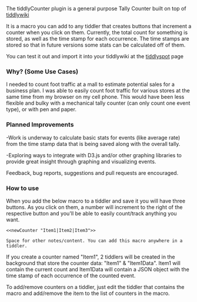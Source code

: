 The tiddlyCounter plugin is a general purpose Tally Counter built on top of [tiddlywiki](tiddlywiki.com)

It is a macro you can add to any tiddler that creates buttons that increment a counter when you click on them. Currently, the total count for something is stored, as well as the time stamp for each occurrence. The time stamps are stored so that in future versions some stats can be calculated off of them.

You can test it out and import it into your tiddlywiki at the [tiddlyspot](http://tiddlycounter.tiddlyspot.com/) page

### Why? (Some Use Cases)


I needed to count foot traffic at a mall to estimate potential sales for a business plan. I was able to easily count foot traffic for various stores at the same time from my browser on my cell phone. This would have been less flexible and bulky with a mechanical tally counter (can only count one event type), or with pen and paper.

### Planned Improvements

-Work is underway to calculate basic stats for events (like average rate) from the time stamp data that is being saved along with the overall tally.

-Exploring ways to integrate with D3.js and/or other graphing libraries to provide great insight through graphing and visualizing events.

Feedback, bug reports, suggestions and pull requests are encouraged.

### How to use

When you add the below macro to a tiddler and save it you will have three buttons. As you click on them, a number will increment to the right of the respective button and you'll be able to easily count/track anything you want.

```
<<newCounter "Item1|Item2|Item3">>

Space for other notes/content. You can add this macro anywhere in a tiddler.
```

If you create a counter named "Item1", 2 tiddlers will be created in the background that store the counter data: "Item1" & "Item1Data". Item1 will contain the current count and Item1Data will contain a JSON object with the time stamp of each occurrence of the counted event.

To add/remove counters on a tiddler, just edit the tiddler that contains the macro and add/remove the item to the list of counters in the macro.
